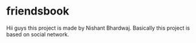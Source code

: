 # friendsbook

Hii guys this project is made by Nishant Bhardwaj.
Basically this project is based on social network.
